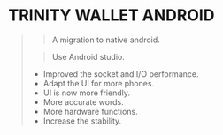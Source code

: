 # TRINITY WALLET ANDROID
>
>>A migration to native android.
>
>>Use Android studio.
>
>- Improved the socket and I/O performance.
>- Adapt the UI for more phones.
>- UI is now more friendly.
>- More accurate words.
>- More hardware functions.
>- Increase the stability.
